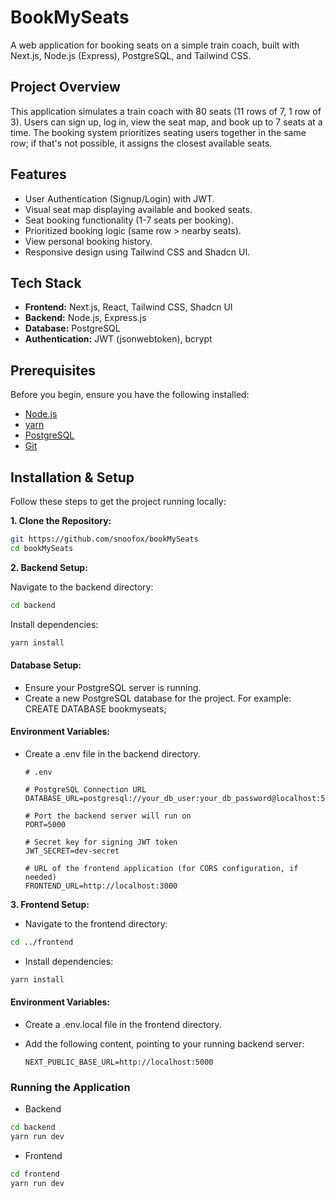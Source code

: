 # BookMySeats

A web application for booking seats on a simple train coach, built with Next.js, Node.js (Express), PostgreSQL, and Tailwind CSS.

## Project Overview

This application simulates a train coach with 80 seats (11 rows of 7, 1 row of 3). Users can sign up, log in, view the seat map, and book up to 7 seats at a time. The booking system prioritizes seating users together in the same row; if that's not possible, it assigns the closest available seats.

## Features

- User Authentication (Signup/Login) with JWT.
- Visual seat map displaying available and booked seats.
- Seat booking functionality (1-7 seats per booking).
- Prioritized booking logic (same row > nearby seats).
- View personal booking history.
- Responsive design using Tailwind CSS and Shadcn UI.

## Tech Stack

- **Frontend:** Next.js, React, Tailwind CSS, Shadcn UI
- **Backend:** Node.js, Express.js
- **Database:** PostgreSQL
- **Authentication:** JWT (jsonwebtoken), bcrypt

## Prerequisites

Before you begin, ensure you have the following installed:

- [Node.js](https://nodejs.org/)
- [yarn](https://yarnpkg.com/)
- [PostgreSQL](https://www.postgresql.org/download/)
- [Git](https://git-scm.com/)

## Installation & Setup

Follow these steps to get the project running locally:

**1. Clone the Repository:**

```bash
git https://github.com/snoofox/bookMySeats
cd bookMySeats
```

**2. Backend Setup:**

Navigate to the backend directory:

```bash
cd backend
```

Install dependencies:

```bash
yarn install
```

#### Database Setup:

- Ensure your PostgreSQL server is running.
- Create a new PostgreSQL database for the project. For example:
  CREATE DATABASE bookmyseats;

#### Environment Variables:

- Create a .env file in the backend directory.

  ```dotenv
  # .env

  # PostgreSQL Connection URL
  DATABASE_URL=postgresql://your_db_user:your_db_password@localhost:5432/train_reservation

  # Port the backend server will run on
  PORT=5000

  # Secret key for signing JWT token
  JWT_SECRET=dev-secret

  # URL of the frontend application (for CORS configuration, if needed)
  FRONTEND_URL=http://localhost:3000
  ```

**3. Frontend Setup:**

- Navigate to the frontend directory:

```bash
cd ../frontend
```

- Install dependencies:

```bash
yarn install
```

#### Environment Variables:

- Create a .env.local file in the frontend directory.
- Add the following content, pointing to your running backend server:

  ```dotenv
  NEXT_PUBLIC_BASE_URL=http://localhost:5000
  ```

### Running the Application

- Backend

```bash
cd backend
yarn run dev
```

- Frontend

```bash
cd frontend
yarn run dev
```
